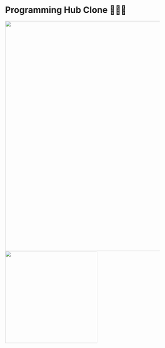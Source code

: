 # Programming Hub Clone 🧑🏻‍💻

<img src="https://github.com/jagadeesh-k-2802/static-site-clones/assets/63912668/f5c4b2fe-5784-451e-aea0-697fadf1f9ce" width="750" />
<img src="https://github.com/jagadeesh-k-2802/static-site-clones/assets/63912668/bcd468a2-f1f6-4128-81e7-996441c38c60" width="300" />
